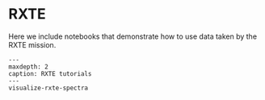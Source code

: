 # RXTE

Here we include notebooks that demonstrate how to use data taken by the RXTE mission.


```{toctree}
---
maxdepth: 2
caption: RXTE tutorials
---
visualize-rxte-spectra

```
